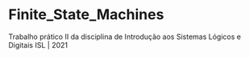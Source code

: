 # Finite_State_Machines
Trabalho prático II da disciplina de Introdução aos Sistemas Lógicos e Digitais ISL | 2021
